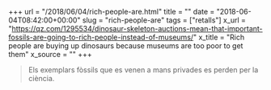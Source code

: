 +++
url = "/2018/06/04/rich-people-are.html"
title = ""
date = "2018-06-04T08:42:00+00:00"
slug = "rich-people-are"
tags = ["retalls"]
x_url = "https://qz.com/1295534/dinosaur-skeleton-auctions-mean-that-important-fossils-are-going-to-rich-people-instead-of-museums/"
x_title = "Rich people are buying up dinosaurs because museums are too poor to get them"
x_source = ""
+++


> Els exemplars fòssils que es venen a mans privades es perden per la ciència.

